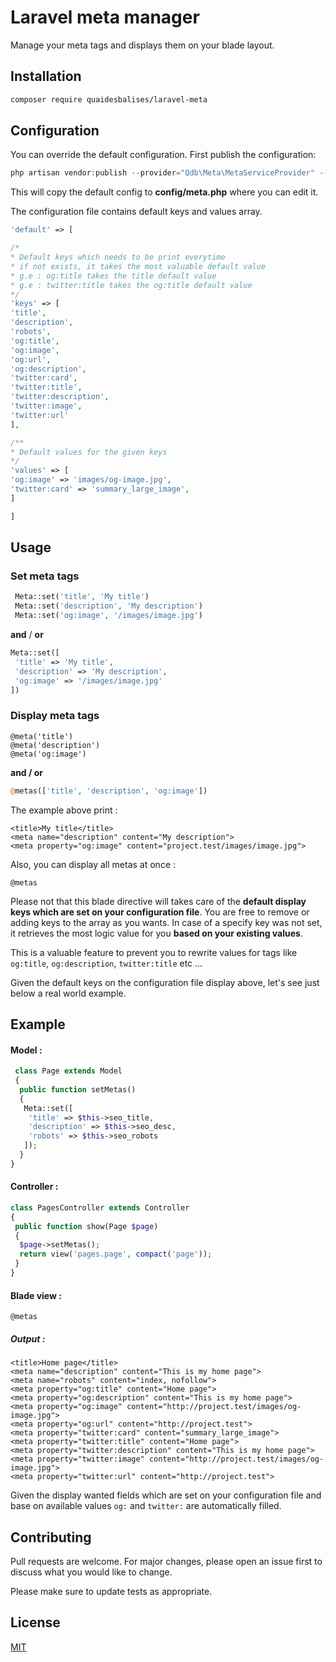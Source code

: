 # Laravel meta manager

Manage your meta tags and displays them on your blade layout.  

## Installation


```bash
composer require quaidesbalises/laravel-meta
```


## Configuration

You can override the default configuration. First publish the configuration:

```php
php artisan vendor:publish --provider="Qdb\Meta\MetaServiceProvider" --tag=config
````
This will copy the default config to **config/meta.php** where you can edit it.

The configuration file contains default keys and values array.

```php
'default' => [

/*
* Default keys which needs to be print everytime
* if not exists, it takes the most valuable default value
* g.e : og:title takes the title default value
* g.e : twitter:title takes the og:title default value
*/
'keys' => [
'title',
'description',
'robots',
'og:title',
'og:image',
'og:url',
'og:description',
'twitter:card',
'twitter:title',
'twitter:description',
'twitter:image',
'twitter:url'
],

/**
* Default values for the given keys
*/
'values' => [
'og:image' => 'images/og-image.jpg',
'twitter:card' => 'summary_large_image',
]

]

```



## Usage

### Set meta tags

```php
 Meta::set('title', 'My title')
 Meta::set('description', 'My description')
 Meta::set('og:image', '/images/image.jpg')
````

**and** / **or**

```php
Meta::set([
 'title' => 'My title',
 'description' => 'My description',
 'og:image' => '/images/image.jpg'
])
```


### Display meta tags

```
@meta('title') 
@meta('description')
@meta('og:image')
```

**and / or**

```php
@metas(['title', 'description', 'og:image'])
```



The example above print :

```
<title>My title</title>
<meta name="description" content="My description">
<meta property="og:image" content="project.test/images/image.jpg">

```

Also, you can display all metas at once :

```
@metas 
```

Please not that this blade directive will takes care of the **default display keys which are set on your configuration file**. You are free to remove or adding keys to the array as you wants. In case of a specify key was not set, it retrieves the most logic value for you **based on your existing values**.

This is a valuable feature to prevent you to rewrite values for tags like ```og:title```, ```og:description```, ```twitter:title``` etc ...

Given the default keys on the configuration file display above, let's see just below a real world example.


## Example


#### Model :

```php
 class Page extends Model
 {
  public function setMetas()
  {
   Meta::set([
    'title' => $this->seo_title,
    'description' => $this->seo_desc,
    'robots' => $this->seo_robots
   ]);
  }
}
```

#### Controller :

```php
class PagesController extends Controller
{
 public function show(Page $page)
 {
  $page->setMetas();
  return view('pages.page', compact('page'));
 }
}
```

#### Blade view :

```
@metas
```

##### Output :

```
<title>Home page</title>
<meta name="description" content="This is my home page">
<meta name="robots" content="index, nofollow">
<meta property="og:title" content="Home page">
<meta property="og:description" content="This is my home page">
<meta property="og:image" content="http://project.test/images/og-image.jpg">
<meta property="og:url" content="http://project.test">
<meta property="twitter:card" content="summary_large_image">
<meta property="twitter:title" content="Home page">
<meta property="twitter:description" content="This is my home page">
<meta property="twitter:image" content="http://project.test/images/og-image.jpg">
<meta property="twitter:url" content="http://project.test">
```


Given the display wanted fields which are set on your configuration file and base on available values  ```og:``` and ```twitter:``` are automatically filled.  

 

## Contributing
Pull requests are welcome. For major changes, please open an issue first to discuss what you would like to change.

Please make sure to update tests as appropriate.

## License
[MIT](https://choosealicense.com/licenses/mit/)